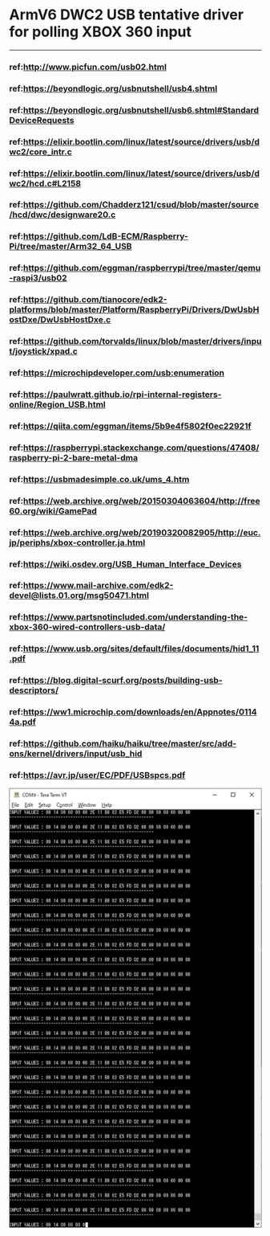 # ArmV6 DWC2 USB tentative driver for polling XBOX 360 input 
----

### ref:http://www.picfun.com/usb02.html
### ref:https://beyondlogic.org/usbnutshell/usb4.shtml
### ref:https://beyondlogic.org/usbnutshell/usb6.shtml#StandardDeviceRequests
### ref:https://elixir.bootlin.com/linux/latest/source/drivers/usb/dwc2/core_intr.c
### ref:https://elixir.bootlin.com/linux/latest/source/drivers/usb/dwc2/hcd.c#L2158
### ref:https://github.com/Chadderz121/csud/blob/master/source/hcd/dwc/designware20.c
### ref:https://github.com/LdB-ECM/Raspberry-Pi/tree/master/Arm32_64_USB
### ref:https://github.com/eggman/raspberrypi/tree/master/qemu-raspi3/usb02
### ref:https://github.com/tianocore/edk2-platforms/blob/master/Platform/RaspberryPi/Drivers/DwUsbHostDxe/DwUsbHostDxe.c
### ref:https://github.com/torvalds/linux/blob/master/drivers/input/joystick/xpad.c
### ref:https://microchipdeveloper.com/usb:enumeration
### ref:https://paulwratt.github.io/rpi-internal-registers-online/Region_USB.html
### ref:https://qiita.com/eggman/items/5b9e4f5802f0ec22921f
### ref:https://raspberrypi.stackexchange.com/questions/47408/raspberry-pi-2-bare-metal-dma
### ref:https://usbmadesimple.co.uk/ums_4.htm
### ref:https://web.archive.org/web/20150304063604/http://free60.org/wiki/GamePad
### ref:https://web.archive.org/web/20190320082905/http://euc.jp/periphs/xbox-controller.ja.html
### ref:https://wiki.osdev.org/USB_Human_Interface_Devices
### ref:https://www.mail-archive.com/edk2-devel@lists.01.org/msg50471.html
### ref:https://www.partsnotincluded.com/understanding-the-xbox-360-wired-controllers-usb-data/
### ref:https://www.usb.org/sites/default/files/documents/hid1_11.pdf
### ref:https://blog.digital-scurf.org/posts/building-usb-descriptors/
### ref:https://ww1.microchip.com/downloads/en/Appnotes/01144a.pdf
### ref:https://github.com/haiku/haiku/tree/master/src/add-ons/kernel/drivers/input/usb_hid
### ref:https://avr.jp/user/EC/PDF/USBspcs.pdf

![picture](https://github.com/kumaashi/RaspberryPI/blob/master/image/dwc2_usb02.png "dwc usb2 XBOX360")

